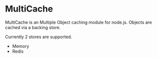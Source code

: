 MultiCache
=======

MultiCache is an Multiple Object caching module for node.js. Objects are cached via a backing store.

Currently 2 stores are supported.

 - Memory
 - Redis